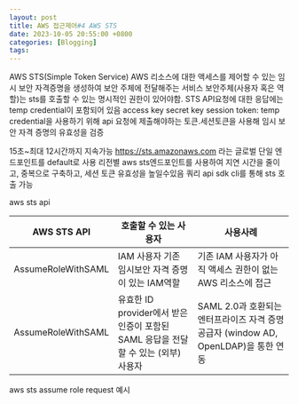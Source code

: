 ```yaml
---
layout: post
title: AWS 접근제어#4 AWS STS
date: 2023-10-05 20:55:00 +0800
categories: [Blogging]
tags:
---
```


AWS STS(Simple Token Service)
AWS 리소스에 대한 액세스를 제어할 수 있는 임시 보안 자격증명을 생성하여 보안 주체에 전달해주는 서비스
보안주체(사용자 혹은 역할)는 sts를 호출할 수 있는 명시적인 권한이 있어야함.
STS API요청에 대한 응답에는 temp credential이 포함되어 있음
access key
secret key
session token: temp credential을 사용하기 위해 api 요청에 제출해야하는 토큰.세션토큰을 사용해 임시 보안 자격 증명의 유효성을 검증

15초~최대 12시간까지 지속가능
https://sts.amazonaws.com 라는 글로벌 단일 엔드포인트를 default로 사용
리전별 aws sts엔드포인트를 사용하여 지연 시간을 줄이고, 중복으로 구축하고, 세션 토큰 유효성을 높일수있음
쿼리 api sdk cli를 통해 sts 호출 가능

aws sts api

| AWS STS API        | 호출할 수 있는 사용자                                                              | 사용사례                                                                            |
| ------------------ | ---------------------------------------------------------------------------------- | ----------------------------------------------------------------------------------- |
| AssumeRoleWithSAML | IAM 사용자 기존 임시보안 자격 증명이 있는 IAM역할                                  | 기존 IAM 사용자가 아직 액세스 권한이 없는 AWS 리소스에 접근                         |
| AssumeRoleWithSAML | 유효한 ID provider에서 받은 인증이 포함된 SAML 응답을 전달할 수 있는 (외부) 사용자 | SAML 2.0과 호환되는 엔터프라이즈 자격 증명 공급자 (window AD, OpenLDAP)을 통한 연동 |

aws sts assume role request 예시
